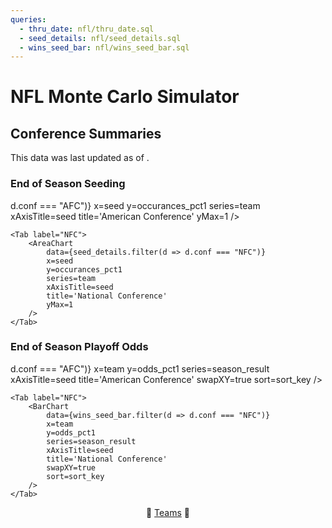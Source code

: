 ```yaml
---
queries:
  - thru_date: nfl/thru_date.sql
  - seed_details: nfl/seed_details.sql
  - wins_seed_bar: nfl/wins_seed_bar.sql
---
```


# NFL Monte Carlo Simulator

## Conference Summaries

<Alert status="info">
This data was last updated as of <Value data={thru_date} column=end_date/>.
</Alert>

### End of Season Seeding

<Tabs>
    <Tab label="AFC">
        <AreaChart
            data={seed_details.filter(d => d.conf === "AFC")} 
            x=seed
            y=occurances_pct1
            series=team
            xAxisTitle=seed
            title='American Conference'
            yMax=1
        />
    </Tab>

    <Tab label="NFC">
        <AreaChart
            data={seed_details.filter(d => d.conf === "NFC")} 
            x=seed
            y=occurances_pct1
            series=team
            xAxisTitle=seed
            title='National Conference'
            yMax=1
        />
    </Tab>
</Tabs>

### End of Season Playoff Odds

<Tabs>
    <Tab label="AFC">
        <BarChart
            data={wins_seed_bar.filter(d => d.conf === "AFC")} 
            x=team
            y=odds_pct1
            series=season_result
            xAxisTitle=seed
            title='American Conference'
            swapXY=true
            sort=sort_key
        />
    </Tab>

    <Tab label="NFC">
        <BarChart
            data={wins_seed_bar.filter(d => d.conf === "NFC")} 
            x=team
            y=odds_pct1
            series=season_result
            xAxisTitle=seed
            title='National Conference'
            swapXY=true
            sort=sort_key
        />
    </Tab>
</Tabs>

<center>

🏈 [Teams](/nfl/teams) 🏈 

 </center>